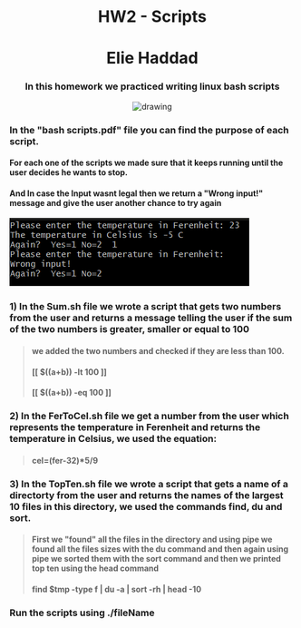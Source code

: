 <h1 align="center">HW2 - Scripts</h1>
<h1 align="center">Elie Haddad</h1>
 <h3 align="center">In this homework we practiced writing linux bash scripts</h3>
<p align="center" >
  <img src="https://miro.medium.com/max/681/1*3VtnO2AjPYLEackpU79wmw.jpeg" alt="drawing" style="width:200px;"/>
</p>

###  In the "bash scripts.pdf" file you can find the purpose of each script.
#### For each one of the scripts we made sure that it keeps running until the user decides he wants to stop.

#### And In case the Input wasnt legal then we return a "Wrong input!" message and give the user another chance to try again

![example](/Images/hw2example.png?raw=true "example")

### 1) In the Sum.sh file we wrote a script that gets two numbers from the user and returns a message telling the user if the sum of the two numbers is greater, smaller or equal to 100

>#### **we added the two numbers and checked if they are less than 100.**
> #### **[[ $((a+b)) -lt 100 ]]**
> #### **[[ $((a+b)) -eq 100 ]]**


### 2) In the FerToCel.sh file we get a number from the user which represents the temperature in Ferenheit and returns the temperature in Celsius, we used the equation:
> #### cel=(fer-32)*5/9
### 3) In the TopTen.sh file we wrote a script that gets a name of a directorty from the user and returns the names of the largest 10 files in this directory, we used the commands find, du and sort.
> #### **First we "found" all the files in the directory and using pipe we found all the files sizes with the du command and then again using pipe we sorted them with the sort command and then we printed top ten using the head command**
> #### **find $tmp -type f | du -a | sort -rh | head -10**

### Run the scripts using ./fileName
